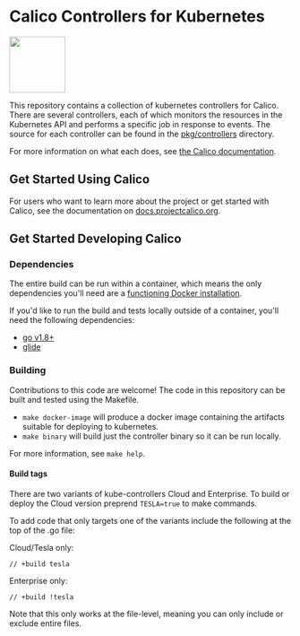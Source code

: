 # Calico Controllers for Kubernetes
<img src="http://docs.projectcalico.org/images/felix.png" width="100" height="100">

This repository contains a collection of kubernetes controllers for Calico. There are several controllers, each of which monitors
the resources in the Kubernetes API and performs a specific job in response to events. The source for each controller can be found
in the [pkg/controllers][controllers-src] directory.

For more information on what each does, see [the Calico documentation][calico-docs].

## Get Started Using Calico

For users who want to learn more about the project or get started with Calico, see the documentation on [docs.projectcalico.org](https://docs.projectcalico.org).

## Get Started Developing Calico

### Dependencies

The entire build can be run within a container, which means the only dependencies you'll need are a [functioning Docker installation](https://docs.docker.com/engine/installation/).

If you'd like to run the build and tests locally outside of a container, you'll need the following dependencies:

- [go v1.8+](https://golang.org/doc/install)
- [glide](https://github.com/Masterminds/glide/)

### Building

Contributions to this code are welcome!  The code in this repository can be built and tested using the Makefile.

- `make docker-image` will produce a docker image containing the artifacts suitable for deploying to kubernetes.
- `make binary` will build just the controller binary so it can be run locally.

For more information, see `make help`.

[controllers-src]: https://github.com/projectcalico/calico/tree/master/kube-controllers/pkg/controllers
[calico-docs]: https://docs.projectcalico.org/latest/reference/kube-controllers/configuration

#### Build tags

There are two variants of kube-controllers Cloud and Enterprise. To build or deploy the Cloud version preprend `TESLA=true` to make commands.

To add code that only targets one of the variants include the following at the top of the .go file:

Cloud/Tesla only:
```
// +build tesla
```

Enterprise only:
```
// +build !tesla
```

Note that this only works at the file-level, meaning you can only include or exclude entire files.
